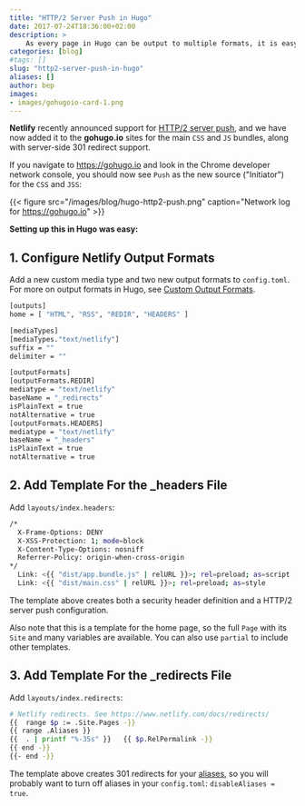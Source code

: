 ```yaml
---
title: "HTTP/2 Server Push in Hugo"
date: 2017-07-24T18:36:00+02:00
description: >
    As every page in Hugo can be output to multiple formats, it is easy to create Netlify's _redirects and _headers files on the fly.
categories: [blog]
#tags: []
slug: "http2-server-push-in-hugo"
aliases: []
author: bep
images:
- images/gohugoio-card-1.png
---
```


**Netlify** recently announced support for [HTTP/2 server push](https://www.netlify.com/blog/2017/07/18/http/2-server-push-on-netlify/), and we have now added it to the **gohugo.io** sites for the main `CSS` and `JS` bundles, along with server-side 301 redirect support. 

If you navigate to https://gohugo.io and look in the Chrome developer network console, you should now see `Push` as the new source ("Initiator") for the `CSS` and `JSS`:

{{< figure src="/images/blog/hugo-http2-push.png" caption="Network log for https://gohugo.io" >}}

**Setting up this in Hugo was easy:**

## 1. Configure Netlify Output Formats

Add a new custom media type and two new output formats to `config.toml`. For more on output formats in Hugo, see [Custom Output Formats](/templates/output-formats/).
```bash
[outputs]
home = [ "HTML", "RSS", "REDIR", "HEADERS" ]

[mediaTypes]
[mediaTypes."text/netlify"]
suffix = ""
delimiter = ""

[outputFormats]
[outputFormats.REDIR]
mediatype = "text/netlify"
baseName = "_redirects"
isPlainText = true
notAlternative = true
[outputFormats.HEADERS]
mediatype = "text/netlify"
baseName = "_headers"
isPlainText = true
notAlternative = true
```
## 2. Add Template For the _headers File 

Add `layouts/index.headers`:

```bash
/*
  X-Frame-Options: DENY
  X-XSS-Protection: 1; mode=block
  X-Content-Type-Options: nosniff
  Referrer-Policy: origin-when-cross-origin
*/
  Link: <{{ "dist/app.bundle.js" | relURL }}>; rel=preload; as=script
  Link: <{{ "dist/main.css" | relURL }}>; rel=preload; as=style
```
The template above creates both a security header definition and a HTTP/2 server push configuration.

Also note that this is a template for the home page, so the full `Page` with its `Site` and many variables are available. You can also use `partial` to include other templates.




## 3. Add Template For the _redirects File 
Add `layouts/index.redirects`:
```bash
# Netlify redirects. See https://www.netlify.com/docs/redirects/
{{  range $p := .Site.Pages -}}
{{ range .Aliases }}
{{  . | printf "%-35s" }}	{{ $p.RelPermalink -}}
{{ end -}}
{{- end -}}
```
The template above creates 301 redirects for your [aliases](/content-management/urls/#aliases), so you will probably want to turn off aliases in your `config.toml`: `disableAliases = true`.


